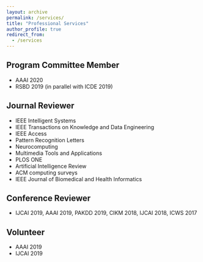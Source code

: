 ```yaml
---
layout: archive
permalink: /services/
title: "Professional Services"
author_profile: true
redirect_from: 
  - /services
---
```



## Program Committee Member
* AAAI 2020
* RSBD 2019 (in parallel with ICDE 2019)

## Journal Reviewer
* IEEE Intelligent Systems
* IEEE Transactions on Knowledge and Data Engineering
* IEEE Access
* Pattern Recognition Letters
* Neurocomputing
* Multimedia Tools and Applications
* PLOS ONE
* Artificial Intelligence Review 
* ACM computing surveys
* IEEE Journal of Biomedical and Health Informatics

## Conference Reviewer
* IJCAI 2019, AAAI 2019, PAKDD 2019, CIKM 2018,  IJCAI 2018, ICWS 2017

## Volunteer
* AAAI 2019
* IJCAI 2019


